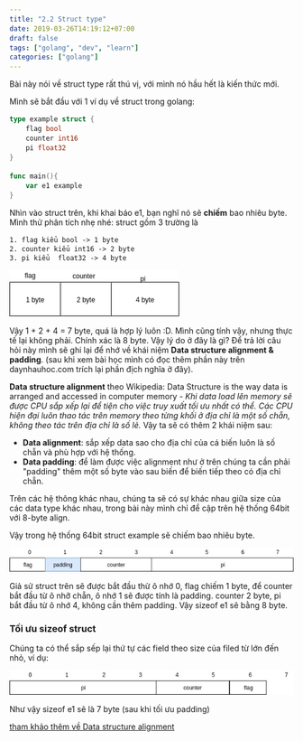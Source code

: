 ```yaml
---
title: "2.2 Struct type"
date: 2019-03-26T14:19:12+07:00
draft: false
tags: ["golang", "dev", "learn"]
categories: ["golang"]
---
```


Bài này nói về struct type rất thú vị, với mình nó hầu hết là kiến thức mới.

Mình sẽ bắt đầu với 1 ví dụ về  struct trong golang:

```go
type example struct {
    flag bool
    counter int16
    pi float32
}

func main(){
    var e1 example
}
```

Nhìn vào struct trên, khi khai báo  e1, bạn nghĩ nó sẽ **chiếm** bao nhiêu byte.
Mình thử phân tích nhẹ nhé:
struct gồm 3 trường là 
```
1. flag kiểu bool -> 1 byte
2. counter kiểu int16 -> 2 byte     
3. pi kiểu  float32 -> 4 byte
```
![anh](struct_example_byte_incorrect.jpg)

Vậy 1 + 2 + 4 = 7 byte, quá là hợp lý luôn :D. Mình cũng tính vậy, nhưng thực tế lại không phải. Chính xác là 8 byte. Vậy lý do  ở đây là gì? Để trả lời câu hỏi này mình sẽ ghi lại để nhớ về khái niệm **Data structure alignment & padding**. (sau khi xem bài học mình có đọc thêm phần này trên daynhauhoc.com trích lại phần địch nghĩa ở đây).

**Data structure alignment** theo Wikipedia: Data Structure is the way data is arranged and accessed in computer memory - *Khi data load lên memory sẽ được CPU sắp xếp lại để tiện cho việc truy xuất tối ưu nhất có thể. Các CPU hiện đại luôn thao tác trên memory theo từng khối ở địa chỉ là một số chẵn, không theo tác trên địa chỉ là số lẻ.* Vậy ta sẽ có thêm 2 khái niệm sau:

* **Data alignment**: sắp xếp data sao cho địa chỉ của cá biến luôn là số chẵn và phù hợp với hệ thống.
* **Data padding**: để làm  được việc alignment như ở trên chúng ta cần phải "padding" thêm một số byte vào sau biến để biến tiếp theo có địa chỉ chẵn.

Trên các hệ thông khác nhau, chúng ta sẽ có sự khác nhau giữa size của các data type khác nhau, trong bài này mình chỉ để cập trên hệ thống 64bit với 8-byte align.

Vậy trong hệ thống 64bit struct example sẽ chiếm bao nhiêu byte.

![anh](example_struct_size_correct.jpg)

Giả sử struct trên sẽ được bắt đầu thừ ô nhớ 0, flag chiếm 1 byte, để counter bắt đầu từ ô nhỡ chẵn, ô nhớ 1 sẽ được tính là padding. counter 2 byte, pi bắt đầu từ ô nhớ 4, không cần thêm padding.
Vậy sizeof e1 sẽ bằng 8 byte.

### Tối ưu sizeof struct

Chúng ta có thể sắp sếp lại thứ tự các field theo size của filed từ lớn đến nhỏ, ví dụ: 

![anh](struct_example_byte_resturct.jpg)

Như vậy sizeof e1 sẽ là 7 byte (sau khi tối ưu padding)

[tham khảo thêm về Data structure alignment](https://daynhauhoc.com/t/chia-se-data-structure-alignment-padding/1123)